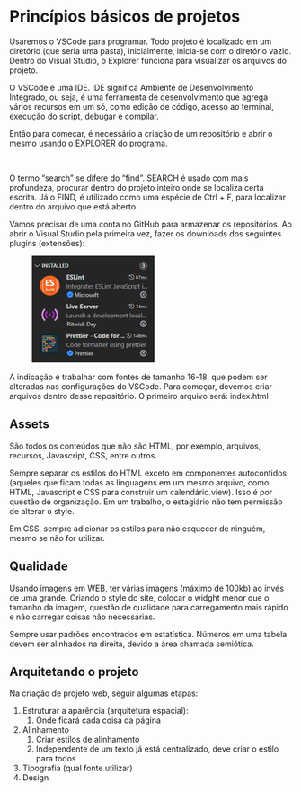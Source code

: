 # Princípios básicos de projetos

Usaremos o VSCode para programar. Todo projeto é localizado em um diretório (que seria uma pasta), inicialmente, inicia-se com o diretório vazio. Dentro do Visual Studio, o Explorer funciona para visualizar os arquivos do projeto.

O VSCode é uma IDE. IDE significa Ambiente de Desenvolvimento Integrado, ou seja, é uma ferramenta de desenvolvimento que agrega vários recursos em um só, como edição de código, acesso ao terminal, execução do script, debugar e compilar.

Então para começar, é necessário a criação de um repositório e abrir o mesmo usando o EXPLORER do programa.

<figure><img src="../../.gitbook/assets/repositório de projeto.png" alt=""><figcaption></figcaption></figure>

O termo “search” se difere do “find”. SEARCH é usado com mais profundeza, procurar dentro do projeto inteiro onde se localiza certa escrita. Já o FIND, é utilizado como uma espécie de Ctrl + F, para localizar dentro do arquivo que está aberto.

Vamos precisar de uma conta no GitHub para armazenar os repositórios. Ao abrir o Visual Studio pela primeira vez, fazer os downloads dos seguintes plugins (extensões):

<figure><img src="../../.gitbook/assets/image (3) (1).png" alt=""><figcaption></figcaption></figure>

A indicação é trabalhar com fontes de tamanho 16-18, que podem ser alteradas nas configurações do VSCode. Para começar, devemos criar arquivos dentro desse repositório. O primeiro arquivo será: index.html

## Assets

São todos os conteúdos que não são HTML, por exemplo, arquivos, recursos, Javascript, CSS, entre outros.

Sempre separar os estilos do HTML exceto em componentes autocontidos (aqueles que ficam todas as linguagens em um mesmo arquivo, como HTML, Javascript e CSS para construir um calendário.view). Isso é por questão de organização. Em um trabalho, o estagiário não tem permissão de alterar o style.

Em CSS, sempre adicionar os estilos para não esquecer de ninguém, mesmo se não for utilizar.

## Qualidade

Usando imagens em WEB, ter várias imagens (máximo de 100kb) ao invés de uma grande. Criando o style do site, colocar o widght menor que o tamanho da imagem, questão de qualidade para carregamento mais rápido e não carregar coisas não necessárias.

Sempre usar padrões encontrados em estatística. Números em uma tabela devem ser alinhados na direita, devido a área chamada semiótica.

## Arquitetando o projeto

Na criação de projeto web, seguir algumas etapas:

1. Estruturar a aparência (arquitetura espacial):
   1. Onde ficará cada coisa da página
2. Alinhamento
   1. Criar estilos de alinhamento
   2. Independente de um texto já está centralizado, deve criar o estilo para todos
3. Tipografia (qual fonte utilizar)
4. Design
